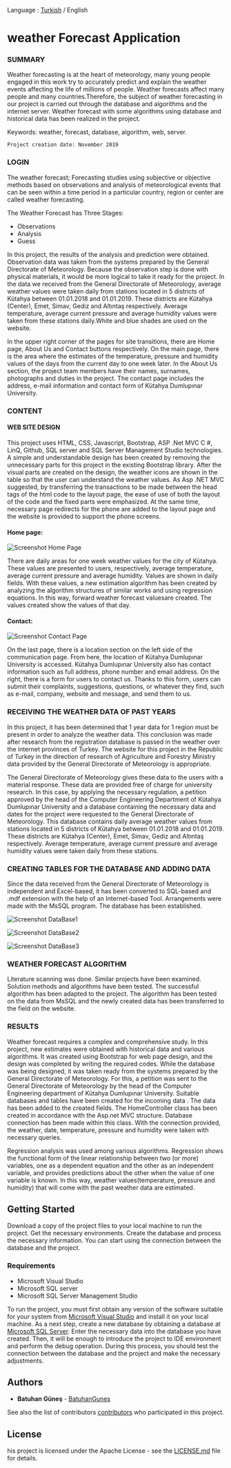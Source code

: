 Language : [Turkish](https://github.com/BatuhanGunes/weatherForecastApplication/blob/master/README(Turkish).md) / English

# weather Forecast Application

### SUMMARY

Weather forecasting is at the heart of meteorology, many young people engaged in this work try to accurately predict and explain the weather events affecting the life of millions of people. Weather forecasts affect many people and many countries.Therefore, the subject of weather forecasting in our project is carried out through the database and algorithms and the internet server. Weather forecast with some algorithms using database and historical data has been realized in the project.

Keywords: weather, forecast, database, algorithm, web, server.

```
Project creation date: November 2019
```

### LOGIN

The weather forecast; Forecasting studies using subjective or objective methods based on observations and analysis of meteorological events that can be seen within a time period in a particular country, region or center are called weather forecasting.

The Weather Forecast has Three Stages:
- Observations             
- Analysis             
- Guess             

In this project, the results of the analysis and prediction were obtained. Observation data was taken from the systems prepared by the General Directorate of Meteorology. Because the observation step is done with physical materials, it would be more logical to take it ready for the project. In the data we received from the General Directorate of Meteorology, average weather values ​​were taken daily from stations located in 5 districts of Kütahya between 01.01.2018 and 01.01.2019. These districts are Kütahya (Center), Emet, Simav, Gediz and Altıntaş respectively. Average temperature, average current pressure and average humidity values ​​were taken from these stations daily.White and blue shades are used on the website.

In the upper right corner of the pages for site transitions, there are Home page, About Us and Contact buttons respectively. On the main page, there is the area where the estimates of the temperature, pressure and humidity values ​​of the days from the current day to one week later. In the About Us section, the project team members have their names, surnames, photographs and duties in the project. The contact page includes the address, e-mail information and contact form of Kütahya Dumlupınar University.

### CONTENT
#### WEB SITE DESIGN

This project uses HTML, CSS, Javascript, Bootstrap, ASP .Net MVC C #, LinQ, Github, SQL server and SQL Server Management Studio technologies. A simple and understandable design has been created by removing the unnecessary parts for this project in the existing Bootstrap library. After the visual parts are created on the design, the weather icons are shown in the table so that the user can understand the weather values. As Asp .NET MVC suggested, by transferring the transactions to be made between the head tags of the html code to the layout page, the ease of use of both the layout of the code and the fixed parts were emphasized. At the same time, necessary page redirects for the phone are added to the layout page and the website is provided to support the phone screens.

#### Home page:

![Screenshot Home Page](https://github.com/BatuhanGunes/weatherForecastApplication/blob/master/Screenshots/Homepage.png)

There are daily areas for one week weather values ​​for the city of Kütahya. These values ​​are presented to users, respectively, average temperature, average current pressure and average humidity. Values ​​are shown in daily fields. With these values, a new estimation algorithm has been created by analyzing the algorithm structures of similar works and using regression equations. In this way, forward weather forecast values ​​are created. The values ​​created show the values ​​of that day.

#### Contact:

![Screenshot Contact Page](https://github.com/BatuhanGunes/weatherForecastApplication/blob/master/Screenshots/ContactPage.png)

On the last page, there is a location section on the left side of the communication page. From here, the location of Kütahya Dumlupınar University is accessed. Kütahya Dumlupınar University also has contact information such as full address, phone number and email address. On the right, there is a form for users to contact us. Thanks to this form, users can submit their complaints, suggestions, questions, or whatever they find, such as e-mail, company, website and message, and send them to us.

### RECEIVING THE WEATHER DATA OF PAST YEARS

In this project, it has been determined that 1 year data for 1 region must be present in order to analyze the weather data. This conclusion was made after research from the registration database is passed in the weather over the internet provinces of Turkey. The website for this project in the Republic of Turkey in the direction of research of Agriculture and Forestry Ministry data provided by the General Directorate of Meteorology is appropriate.

The General Directorate of Meteorology gives these data to the users with a material response. These data are provided free of charge for university research. In this case, by applying the necessary regulation, a petition approved by the head of the Computer Engineering Department of Kütahya Dumlupınar University and a database containing the necessary data and dates for the project were requested to the General Directorate of Meteorology. This database contains daily average weather values ​​from stations located in 5 districts of Kütahya between 01.01.2018 and 01.01.2019. These districts are Kütahya (Center), Emet, Simav, Gediz and Altıntaş respectively. Average temperature, average current pressure and average humidity values ​​were taken daily from these stations.

### CREATING TABLES FOR THE DATABASE AND ADDING DATA

Since the data received from the General Directorate of Meteorology is independent and Excel-based, it has been converted to SQL-based and .mdf extension with the help of an Internet-based Tool. Arrangements were made with the MsSQL program. The database has been established.

![Screenshot DataBase1](https://github.com/BatuhanGunes/weatherForecastApplication/blob/master/Screenshots/Database0.png)

![Screenshot DataBase2](https://github.com/BatuhanGunes/weatherForecastApplication/blob/master/Screenshots/Database.png)

![Screenshot DataBase3](https://github.com/BatuhanGunes/weatherForecastApplication/blob/master/Screenshots/Database2.png)

### WEATHER FORECAST ALGORITHM

Literature scanning was done. Similar projects have been examined. Solution methods and algorithms have been tested. The successful algorithm has been adapted to the project. The algorithm has been tested on the data from MsSQL and the newly created data has been transferred to the field on the website.

### RESULTS

Weather forecast requires a complex and comprehensive study. In this project, new estimates were obtained with historical data and various algorithms. It was created using Bootstrap for web page design, and the design was completed by writing the required codes. While the database was being designed, it was taken ready from the systems prepared by the General Directorate of Meteorology. For this, a petition was sent to the General Directorate of Meteorology by the head of the Computer Engineering department of Kütahya Dumlupınar University. Suitable databases and tables have been created for the incoming data . The data has been added to the created fields. The HomeController class has been created in accordance with the Asp.net MVC structure. Database connection has been made within this class. With the connection provided, the weather, date, temperature, pressure and humidity were taken with necessary queries.

Regression analysis was used among various algorithms. Regression shows the functional form of the linear relationship between two (or more) variables, one as a dependent equation and the other as an independent variable, and provides predictions about the other when the value of one variable is known. In this way, weather values ​​(temperature, pressure and humidity) that will come with the past weather data are estimated.

## Getting Started

Download a copy of the project files to your local machine to run the project. Get the necessary environments. Create the database and process the necessary information. You can start using the connection between the database and the project.

### Requirements

- Microsoft Visual Studio
- Microsoft SQL server
- Microsoft SQL Server Management Studio

To run the project, you must first obtain any version of the software suitable for your system from [Microsoft Visual Studio](https://visualstudio.microsoft.com/) and install it on your local machine. As a next step, create a new database by obtaining a database at [Microsoft SQL Server](https://www.microsoft.com/en-us/sql-server/sql-server-2019). Enter the necessary data into the database you have created. Then, it will be enough to introduce the project to IDE environment and perform the debug operation. During this process, you should test the connection between the database and the project and make the necessary adjustments.

## Authors

* **Batuhan Güneş**  - [BatuhanGunes](https://github.com/BatuhanGunes)

See also the list of contributors [contributors](https://github.com/BatuhanGunes/weatherForecastApplication/graphs/contributors) who participated in this project.

## License

his project is licensed under the Apache License - see the [LICENSE.md](https://github.com/BatuhanGunes/weatherForecastApplication/blob/master/LICENSE) file for details.

